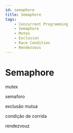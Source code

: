 ```yaml
---
id: semaphore
title: Semaphore
tags:
    - Concurrent Programming
    - Semaphore
    - Mutex
    - Exclusion
    - Race Condition
    - Rendezvous    
---
```


# Semaphore

mutex

semaforo

exclusão mutua

condição de corrida

rendezvouz

